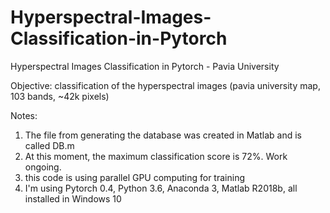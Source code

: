 # Hyperspectral-Images-Classification-in-Pytorch
Hyperspectral Images Classification in Pytorch - Pavia University

Objective: classification of the hyperspectral images (pavia university map, 103 bands, ~42k pixels)


Notes:
1) The file from generating the database was created in Matlab and is called DB.m
2) At this moment, the maximum classification score is 72%. Work ongoing.
3) this code is using parallel GPU computing for training
4) I'm using Pytorch 0.4, Python 3.6, Anaconda 3, Matlab R2018b, all installed in Windows 10  
